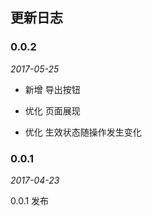 ## 更新日志

### 0.0.2

*2017-05-25*

- 新增 导出按钮

- 优化 页面展现

- 优化 生效状态随操作发生变化

### 0.0.1

*2017-04-23*

0.0.1 发布

